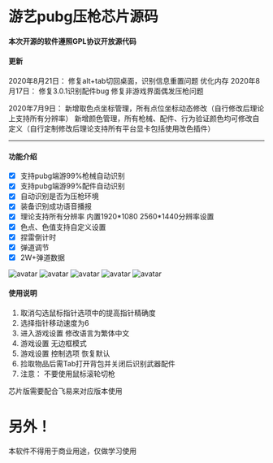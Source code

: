 # **游艺pubg压枪芯片源码**

#### 本次开源的软件遵照GPL协议开放源代码

#### 更新
2020年8月21日：
修复alt+tab切回桌面，识别信息重置问题
优化内存
2020年8月17日：
修复3.0.1识别配件bug
修复非游戏界面偶发压枪问题

2020年7月9日：
新增取色点坐标管理，所有点位坐标动态修改（自行修改后理论上支持所有分辨率）
新增颜色管理，所有枪械、配件、行为验证颜色均可修改自定义（自行定制修改后理论支持所有平台显卡包括使用改色插件）

---
#### 功能介绍

- [x] 支持pubg端游99%枪械自动识别
- [x] 支持pubg端游99%配件自动识别
- [x] 自动识别是否为压枪环境
- [x] 装备识别成功语音播报
- [x] 理论支持所有分辨率 内置1920\*1080 2560\*1440分辨率设置
- [x] 色点、色值支持自定义设置
- [x] 捏雷倒计时
- [x] 弹道调节
- [x] 2W+弹道数据

![avatar](https://s1.ax1x.com/2020/08/18/duOYgH.png)
![avatar](https://s1.ax1x.com/2020/08/18/duOGCD.png)
![avatar](https://s1.ax1x.com/2020/08/18/duOJ8e.png)
![avatar](https://s1.ax1x.com/2020/08/18/duOtvd.png)
![avatar](https://s1.ax1x.com/2020/08/18/duOUKA.png)

#### 使用说明

1. 取消勾选鼠标指针选项中的提高指针精确度
2. 选择指针移动速度为6
3. 进入游戏设置 修改语言为繁体中文
4. 游戏设置 无边框模式
5. 游戏设置 控制选项 恢复默认
6. 捡取物品后需Tab打开背包并关闭后识别武器配件
7. 注意： 不要使用鼠标滚轮切枪

芯片版需要配合飞易来对应版本使用

# **另外！**
本软件不得用于商业用途，仅做学习使用
